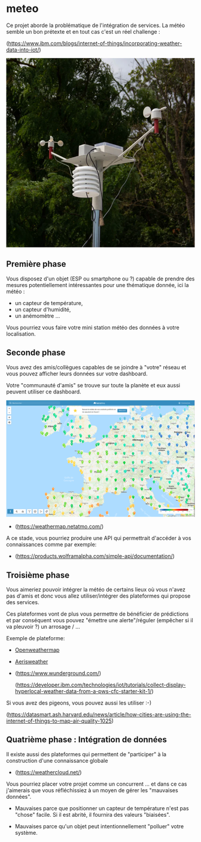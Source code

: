 # meteo

Ce projet aborde la problématique de l'intégration de services.
La météo semble un bon prétexte et en tout cas c'est un réel challenge
:

(https://www.ibm.com/blogs/internet-of-things/incorporating-weather-data-into-iot/)


![](meteo.jpg)

## Première phase
Vous disposez d'un objet (ESP ou smartphone ou ?) capable de prendre des 
mesures potentiellement intéressantes pour une thématique donnée, ici la météo :

* un capteur de température, 
* un capteur d'humidité, 
* un anémomètre ...

Vous pourriez vous faire votre mini station météo des données à votre
localisation.


## Seconde phase
Vous avez des amis/collègues capables de se joindre à "votre" réseau
et vous pouvez afficher leurs données sur votre dashboard.

Votre "communauté d'amis" se trouve sur toute la planète et eux aussi
peuvent utiliser ce dashboard.

![](netatmo.png)

* (https://weathermap.netatmo.com/)


A ce stade, vous pourriez produire une API qui permettrait d'accéder à
vos connaissances comme par exemple:
   
* (https://products.wolframalpha.com/simple-api/documentation/)

## Troisième phase
Vous aimeriez pouvoir intégrer la météo de certains lieux où vous
n'avez pas d'amis et donc vous allez utiliser/intégrer des
plateformes qui propose des services.

Ces plateformes vont de plus vous permettre de bénéficier de
prédictions et par conséquent vous pouvez "émettre une alerte"/réguler
(empêcher si il va pleuvoir ?) un arrosage / ...

Exemple de plateforme:

* [Openweathermap](https://openweathermap.org/)
* [Aerisweather](https://www.aerisweather.com/)
* (https://www.wunderground.com/) 
    
  (https://developer.ibm.com/technologies/iot/tutorials/collect-display-hyperlocal-weather-data-from-a-pws-cfc-starter-kit-1/)
  
Si vous avez des pigeons, vous pouvez aussi les utiliser :-)

(https://datasmart.ash.harvard.edu/news/article/how-cities-are-using-the-internet-of-things-to-map-air-quality-1025)


## Quatrième phase : Intégration de données

Il existe aussi des plateformes qui permettent de "participer" à la construction 
d'une connaissance globale

* (https://weathercloud.net/)

Vous pourriez placer votre projet comme un concurrent ... et dans ce
cas j'aimerais que vous réfléchissiez à un moyen de gérer les "mauvaises
données".

* Mauvaises parce que positionner un capteur de température n'est pas
  "chose" facile. Si il est abrité, il fournira des valeurs "biaisées".

* Mauvaises parce qu'un objet peut intentionnellement "polluer" votre
  système.
  






